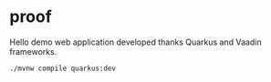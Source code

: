 # proof

Hello demo web application developed thanks Quarkus and Vaadin frameworks.

```shell
./mvnw compile quarkus:dev
```
